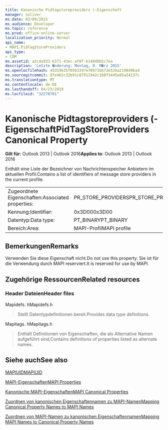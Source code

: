 ```yaml
---
title: Kanonische Pidtagstoreproviders (-Eigenschaft
manager: soliver
ms.date: 03/09/2015
ms.audience: Developer
ms.topic: reference
ms.prod: office-online-server
localization_priority: Normal
api_name:
- MAPI.PidTagStoreProviders
api_type:
- COM
ms.assetid: a2c4a933-b371-43ec-af0f-6140d8b5c7ea
description: 'Letzte �nderung: Montag, 9. M�rz 2015'
ms.openlocfilehash: 45d19b35f05b3347e78973bb72e526a2198d9bad
ms.sourcegitcommit: 8fe462c32b91c87911942c188f3445e85a54137c
ms.translationtype: MT
ms.contentlocale: de-DE
ms.lasthandoff: 04/23/2019
ms.locfileid: "32278701"
---
```

# <a name="pidtagstoreproviders-canonical-property"></a><span data-ttu-id="2877d-103">Kanonische Pidtagstoreproviders (-Eigenschaft</span><span class="sxs-lookup"><span data-stu-id="2877d-103">PidTagStoreProviders Canonical Property</span></span>

  
  
<span data-ttu-id="2877d-104">**Gilt für**: Outlook 2013 | Outlook 2016</span><span class="sxs-lookup"><span data-stu-id="2877d-104">**Applies to**: Outlook 2013 | Outlook 2016</span></span> 
  
<span data-ttu-id="2877d-105">Enthält eine Liste der Bezeichner von Nachrichtenspeicher Anbietern im aktuellen Profil.</span><span class="sxs-lookup"><span data-stu-id="2877d-105">Contains a list of identifiers of message store providers in the current profile.</span></span>
  
|||
|:-----|:-----|
|<span data-ttu-id="2877d-106">Zugeordnete Eigenschaften:</span><span class="sxs-lookup"><span data-stu-id="2877d-106">Associated properties:</span></span>  <br/> |<span data-ttu-id="2877d-107">PR_STORE_PROVIDERS</span><span class="sxs-lookup"><span data-stu-id="2877d-107">PR_STORE_PROVIDERS</span></span>  <br/> |
|<span data-ttu-id="2877d-108">Kennung:</span><span class="sxs-lookup"><span data-stu-id="2877d-108">Identifier:</span></span>  <br/> |<span data-ttu-id="2877d-109">0x3D00</span><span class="sxs-lookup"><span data-stu-id="2877d-109">0x3D00</span></span>  <br/> |
|<span data-ttu-id="2877d-110">Datentyp:</span><span class="sxs-lookup"><span data-stu-id="2877d-110">Data type:</span></span>  <br/> |<span data-ttu-id="2877d-111">PT_BINARY</span><span class="sxs-lookup"><span data-stu-id="2877d-111">PT_BINARY</span></span>  <br/> |
|<span data-ttu-id="2877d-112">Bereich:</span><span class="sxs-lookup"><span data-stu-id="2877d-112">Area:</span></span>  <br/> |<span data-ttu-id="2877d-113">MAPI-Profil</span><span class="sxs-lookup"><span data-stu-id="2877d-113">MAPI profile</span></span>  <br/> |
   
## <a name="remarks"></a><span data-ttu-id="2877d-114">Bemerkungen</span><span class="sxs-lookup"><span data-stu-id="2877d-114">Remarks</span></span>

<span data-ttu-id="2877d-115">Verwenden Sie diese Eigenschaft nicht.</span><span class="sxs-lookup"><span data-stu-id="2877d-115">Do not use this property.</span></span> <span data-ttu-id="2877d-116">Sie ist für die Verwendung durch MAPI reserviert.</span><span class="sxs-lookup"><span data-stu-id="2877d-116">It is reserved for use by MAPI.</span></span>
  
## <a name="related-resources"></a><span data-ttu-id="2877d-117">Zugehörige Ressourcen</span><span class="sxs-lookup"><span data-stu-id="2877d-117">Related resources</span></span>

### <a name="header-files"></a><span data-ttu-id="2877d-118">Header Dateien</span><span class="sxs-lookup"><span data-stu-id="2877d-118">Header files</span></span>

<span data-ttu-id="2877d-119">Mapidefs. h</span><span class="sxs-lookup"><span data-stu-id="2877d-119">Mapidefs.h</span></span>
  
> <span data-ttu-id="2877d-120">Stellt Datentypdefinitionen bereit.</span><span class="sxs-lookup"><span data-stu-id="2877d-120">Provides data type definitions.</span></span>
    
<span data-ttu-id="2877d-121">Mapitags. h</span><span class="sxs-lookup"><span data-stu-id="2877d-121">Mapitags.h</span></span>
  
> <span data-ttu-id="2877d-122">Enthält Definitionen von Eigenschaften, die als Alternative Namen aufgeführt sind.</span><span class="sxs-lookup"><span data-stu-id="2877d-122">Contains definitions of properties listed as alternate names.</span></span>
    
## <a name="see-also"></a><span data-ttu-id="2877d-123">Siehe auch</span><span class="sxs-lookup"><span data-stu-id="2877d-123">See also</span></span>



[<span data-ttu-id="2877d-124">MAPIUID</span><span class="sxs-lookup"><span data-stu-id="2877d-124">MAPIUID</span></span>](mapiuid.md)


[<span data-ttu-id="2877d-125">MAPI-Eigenschaften</span><span class="sxs-lookup"><span data-stu-id="2877d-125">MAPI Properties</span></span>](mapi-properties.md)
  
[<span data-ttu-id="2877d-126">Kanonische MAPI-Eigenschaften</span><span class="sxs-lookup"><span data-stu-id="2877d-126">MAPI Canonical Properties</span></span>](mapi-canonical-properties.md)
  
[<span data-ttu-id="2877d-127">Zuordnen von kanonischen Eigenschaftennamen zu MAPI-Namen</span><span class="sxs-lookup"><span data-stu-id="2877d-127">Mapping Canonical Property Names to MAPI Names</span></span>](mapping-canonical-property-names-to-mapi-names.md)
  
[<span data-ttu-id="2877d-128">Zuordnen von MAPI-Namen zu kanonischen Eigenschaftennamen</span><span class="sxs-lookup"><span data-stu-id="2877d-128">Mapping MAPI Names to Canonical Property Names</span></span>](mapping-mapi-names-to-canonical-property-names.md)

